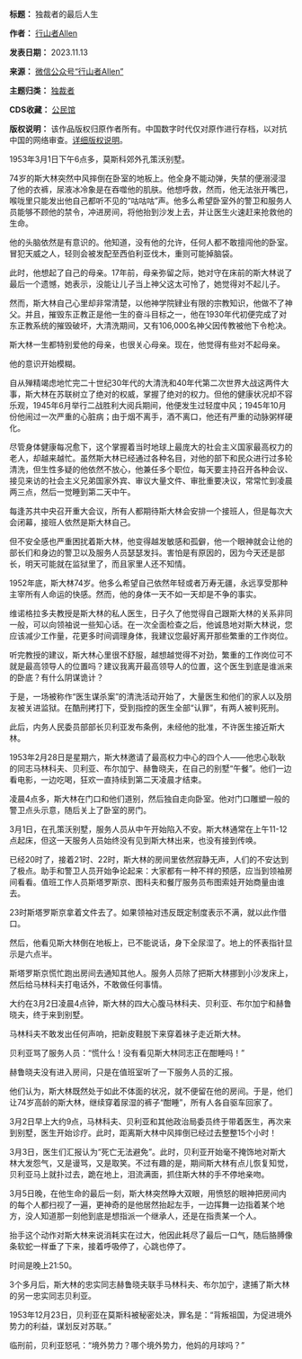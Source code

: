 

**标题：** 独裁者的最后人生  

**作者：** [行山者Allen](https://chinadigitaltimes.net/space/行山者Allen)  

**发表日期：** 2023.11.13  

**来源：** [微信公众号“行山者Allen”](https://mp.weixin.qq.com/s/pQrvTXzo9ZnJWCSONbVLOA)  

**主题归类：** [独裁者](https://chinadigitaltimes.net/space/独裁者)  

**CDS收藏：** [公民馆](https://chinadigitaltimes.net/space/%E5%85%AC%E6%B0%91%E9%A6%86)  

**版权说明：** 该作品版权归原作者所有。中国数字时代仅对原作进行存档，以对抗中国的网络审查。[详细版权说明](https://chinadigitaltimes.net/chinese/copyright)。


1953年3月1日下午6点多，莫斯科郊外孔策沃别墅。


74岁的斯大林突然中风摔倒在卧室的地板上。他全身不能动弹，失禁的便溺浸湿了他的衣裤，尿液冰冷象是在吞噬他的肌肤。他想呼救，然而，他无法张开嘴巴，喉咙里只能发出他自己都听不见的“咕咕咕”声。他多么希望卧室外的警卫和服务人员能够不顾他的禁令，冲进房间，将他抬到沙发上去，并让医生火速赶来抢救他的生命。


他的头脑依然是有意识的。他知道，没有他的允许，任何人都不敢擅闯他的卧室。冒犯天威之人，轻则会被发配至西伯利亚伐木，重则可能掉脑袋。


此时，他想起了自己的母亲。17年前，母亲弥留之际，她对守在床前的斯大林说了最后一个遗憾，她表示，没能让儿子当上神父这太可怜了，她觉得对不起儿子。


然而，斯大林自己心里却非常清楚，以他神学院肄业有限的宗教知识，他做不了神父。并且，摧毁东正教正是他一生的奋斗目标之一，他在1930年代初便完成了对东正教系统的摧毁破坏，大清洗期间，又有106,000名神父因传教被他下令枪决。


斯大林一生都特别爱他的母亲，也很关心母亲。现在，他觉得有些对不起母亲。


他的意识开始模糊。


自从殚精竭虑地忙完二十世纪30年代的大清洗和40年代第二次世界大战这两件大事，斯大林在苏联树立了绝对的权威，掌握了绝对的权力。但他的健康状况却不容乐观，1945年6月举行二战胜利大阅兵期间，他便发生过轻度中风；1945年10月份他闹过一次严重的心脏病；由于烟不离手，酒不离口，他还有严重的动脉粥样硬化。


尽管身体健康每况愈下，这个掌握着当时地球上最庞大的社会主义国家最高权力的老人，却越来越忙。虽然斯大林已经通过各种名目，对他的部下和民众进行过多轮清洗，但生性多疑的他依然不放心，他兼任多个职位，每天要主持召开各种会议、接见来访的社会主义兄弟国家外宾、审议大量文件、审批重要决议，常常忙到凌晨两三点，然后一觉睡到第二天中午。


每逢苏共中央召开重大会议，所有人都期待斯大林会安排一个接班人，但是每次大会闭幕，接班人依然是斯大林自己。


但不安全感也严重困扰着斯大林，他变得越发敏感和孤僻，他一个眼神就会让他的部长们和身边的警卫以及服务人员瑟瑟发抖。害怕是有原因的，因为今天还是部长，明天可能就在监狱里了，而且家里人还不知情。


1952年底，斯大林74岁。他多么希望自己依然年轻或者万寿无疆，永远享受那种主宰所有人命运的快感。然而，他的身体一天不如一天却是不争的事实。


维诺格拉多夫教授是斯大林的私人医生，日子久了他觉得自己跟斯大林的关系非同一般，可以向领袖说一些知心话。在一次全面检查之后，他诚恳地对斯大林说，您应该减少工作量，花更多时间调理身体，我建议您最好离开那些繁重的工作岗位。


听完教授的建议，斯大林心里很不舒服，越想越觉得不对劲，繁重的工作岗位可不就是最高领导人的位置吗？建议我离开最高领导人的位置，这个医生到底是谁派来的卧底？有什么阴谋诡计？


于是，一场被称作“医生谋杀案”的清洗活动开始了，大量医生和他们的家人以及朋友被关进监狱。在酷刑拷打下，受到指控的医生全部“认罪”，有两人被判死刑。


此后，内务人民委员部部长贝利亚发布条例，未经他的批准，不许医生接近斯大林。


1953年2月28日是星期六，斯大林邀请了最高权力中心的四个人——他忠心耿耿的同志马林科夫、贝利亚、布尔加宁、赫鲁晓夫，在自己的别墅“午餐”。他们一边看电影，一边吃喝，狂欢一直持续到第二天凌晨才结束。


凌晨4点多，斯大林在门口和他们道别，然后独自走向卧室。他对门口雕塑一般的警卫点头示意，随后关上了卧室的房门。


3月1日，在孔策沃别墅，服务人员从中午开始陷入不安。斯大林通常在上午11-12点起床，但这一天服务人员始终没有见到斯大林出来，也没有接到传唤。


已经20时了，接着21时、22时，斯大林的房间里依然寂静无声，人们的不安达到了极点。助手和警卫人员开始争论起来：大家都有一种不祥的预感，应当到领袖房间看看。值班工作人员斯塔罗斯京、图科夫和餐厅服务员布图索娃开始商量由谁去。


23时斯塔罗斯京拿着文件去了。如果领袖对违反既定制度表示不满，就以此作借口。


然后，他看见斯大林倒在地板上，已不能说话，身下全尿湿了。地上的怀表指针显示是六点半。


斯塔罗斯京慌忙跑出房间去通知其他人。服务人员除了把斯大林挪到小沙发床上，然后给马林科夫打电话外，不敢做任何事情。


大约在3月2日凌晨4点钟，斯大林的四大心腹马林科夫、贝利亚、布尔加宁和赫鲁晓夫，终于来到别墅。


马林科夫不敢发出任何声响，把新皮鞋脱下来穿着袜子走近斯大林。


贝利亚骂了服务人员：“慌什么！没有看见斯大林同志正在酣睡吗！”


赫鲁晓夫没有进入房间，只是在值班室听了一下服务人员的汇报。


他们认为，斯大林既然处于如此不体面的状况，就不便留在他的房间。于是，他们让74岁高龄的斯大林，继续穿着尿湿的裤子“酣睡”，所有人各自驱车回家了。


3月2日早上大约9点，马林科夫、贝利亚和其他政治局委员终于带着医生，再次来到别墅，医生开始诊疗。此时，距离斯大林中风摔倒已经过去整整15个小时！


3月3日，医生们汇报认为“死亡无法避免”。此时，贝利亚开始毫不掩饰地对斯大林大发怨气，又是谩骂，又是取笑。不过有趣的是，期间斯大林有点儿恢复知觉，贝利亚马上就扑过去，跪在地上，泪流满面，抓住斯大林的手不停地亲吻。


3月5日晚，在他生命的最后一刻，斯大林突然睁大双眼，用愤怒的眼神把房间内的每个人都扫视了一遍，更神奇的是他居然抬起左手，一边挥舞一边指着某个地方，没人知道那一刻他到底是想指派一个继承人，还是在指责某一个人。


抬手这个动作对斯大林来说消耗实在过大，他因此耗尽了最后一口气，随后胳膊像条软蛇一样垂了下来，接着呼吸停了，心跳也停了。


时间是晚上21:50。


3个多月后，斯大林的忠实同志赫鲁晓夫联手马林科夫、布尔加宁，逮捕了斯大林的另一忠实同志贝利亚。


1953年12月23日，贝利亚在莫斯科被秘密处决，罪名是：“背叛祖国，为促进境外势力的利益，谋划反对苏联。”


临刑前，贝利亚怒吼：“境外势力？哪个境外势力，他妈的月球吗？”


